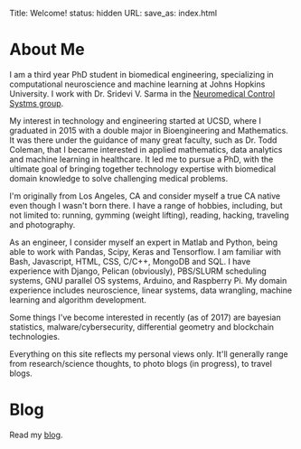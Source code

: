 Title: Welcome!
status: hidden
URL:
save_as: index.html

# About Me

I am a third year PhD student in biomedical engineering, specializing in computational neuroscience and machine learning at Johns Hopkins University. I work with Dr. Sridevi V. Sarma in the [Neuromedical Control Systms group](http://sarmalab.icm.jhu.edu/).

My interest in technology and engineering started at UCSD, where I graduated in 2015 with a double major in Bioengineering and Mathematics. It was there under the guidance of many great faculty, such as Dr. Todd Coleman, that I became interested in applied mathematics, data analytics and machine learning in healthcare. It led me to pursue a PhD, with the ultimate goal of bringing together technology expertise with biomedical domain knowledge to solve challenging medical problems.

I'm originally from Los Angeles, CA and consider myself a true CA native even though I wasn't born there. I have a range of hobbies, including, but not limited to: running, gymming (weight lifting), reading, hacking, traveling and photography. 

As an engineer, I consider myself an expert in Matlab and Python, being able to work with Pandas, Scipy, Keras and Tensorflow. I am familiar with Bash, Javascript, HTML, CSS, C/C++, MongoDB and SQL. I have experience with Django, Pelican (obviously), PBS/SLURM scheduling systems, GNU parallel OS systems, Arduino, and Raspberry Pi. My domain experience includes neuroscience, linear systems, data wrangling, machine learning and algorithm development. 

Some things I've become interested in recently (as of 2017) are bayesian statistics, malware/cybersecurity, differential geometry and blockchain technologies.

Everything on this site reflects my personal views only. It'll generally range from research/science thoughts, to photo blogs (in progress), to travel blogs.

# Blog

Read my [blog](/blog.html).